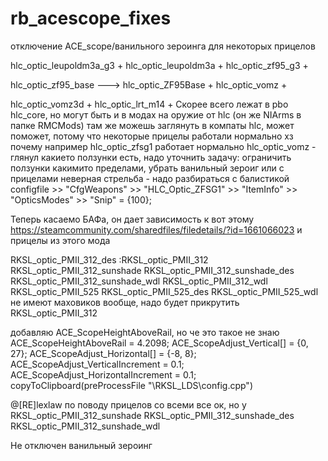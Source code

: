# rb_acescope_fixes
отключение АСЕ_scope/ванильного зероинга для некоторых прицелов

hlc_optic_leupoldm3a_g3 +
hlc_optic_leupoldm3a +
hlc_optic_zf95_g3 +

hlc_optic_zf95_base  ---> hlc_optic_ZF95Base +
hlc_optic_vomz +

hlc_optic_vomz3d +
hlc_optic_lrt_m14 +
Скорее всего лежат в pbo hlc_core, но могут быть и в модах на оружие от hlc (он же NIArms в папке RMCMods)
там же можешь заглянуть в компаты hlc, может поможет, потому что некоторые прицелы работали нормально хз почему например hlc_optic_zfsg1 работает нормально
hlc_optic_vomz - глянул какието ползунки есть, надо уточнить задачу: ограничить ползунки какимито пределами, убрать ванильный зероиг или с прицелами неверная стрельба - надо разбираться с балистикой
configfile >> "CfgWeapons" >> "HLC_Optic_ZFSG1" >> "ItemInfo" >> "OpticsModes" >> "Snip" = {100};


Теперь касаемо БАФа, он дает зависимость к вот этому https://steamcommunity.com/sharedfiles/filedetails/?id=1661066023
и прицелы из этого мода

RKSL_optic_PMII_312_des :RKSL_optic_PMII_312
RKSL_optic_PMII_312_sunshade
RKSL_optic_PMII_312_sunshade_des
RKSL_optic_PMII_312_sunshade_wdl
RKSL_optic_PMII_312_wdl
RKSL_optic_PMII_525
RKSL_optic_PMII_525_des
RKSL_optic_PMII_525_wdl
не имеют маховиков вообще, надо будет прикрутить
RKSL_optic_PMII_312

добавляю ACE_ScopeHeightAboveRail, но че это такое не знаю
ACE_ScopeHeightAboveRail = 4.2098;
		ACE_ScopeAdjust_Vertical[] = {0, 27};
		ACE_ScopeAdjust_Horizontal[] = {-8, 8};
		ACE_ScopeAdjust_VerticalIncrement = 0.1;
		ACE_ScopeAdjust_HorizontalIncrement = 0.1;
copyToClipboard(preProcessFile "\RKSL_LDS\config.cpp")

@[RE]lexlaw по поводу прицелов со всеми все ок, но у 
RKSL_optic_PMII_312_sunshade
RKSL_optic_PMII_312_sunshade_des
RKSL_optic_PMII_312_sunshade_wdl 

Не отключен ванильный зероинг
